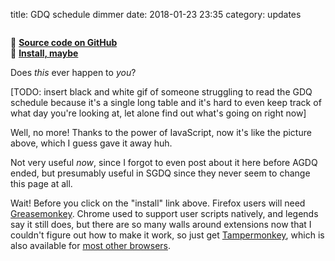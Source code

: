 title: GDQ schedule dimmer
date: 2018-01-23 23:35
category: updates

<div class="prose-full-illustration">
<img src="{static}/media/updates/gdq-schedule-dimmer.png" alt="">
</div>

🔗 [**Source code on GitHub**](https://github.com/eevee/userscripts/blob/master/gdq-schedule-dimmer.user.js)  
🔗 [**Install, maybe**](https://c.eev.ee/userscripts/gdq-schedule-dimmer.user.js)

Does _this_ ever happen to _you_?

[TODO: insert black and white gif of someone struggling to read the GDQ schedule because it's a single long table and it's hard to even keep track of what day you're looking at, let alone find out what's going on right now]

Well, no more!  Thanks to the power of IavaScript, now it's like the picture above, which I guess gave it away huh.

Not very useful _now_, since I forgot to even post about it here before AGDQ ended, but presumably useful in SGDQ since they never seem to change this page at all.

Wait!  Before you click on the "install" link above.  Firefox users will need [Greasemonkey](https://addons.mozilla.org/en-US/firefox/addon/greasemonkey/).  Chrome used to support user scripts natively, and legends say it still does, but there are so many walls around extensions now that I couldn't figure out how to make it work, so just get [Tampermonkey](https://chrome.google.com/webstore/detail/tampermonkey/dhdgffkkebhmkfjojejmpbldmpobfkfo?hl=en), which is also available for [most other browsers](https://tampermonkey.net/).
